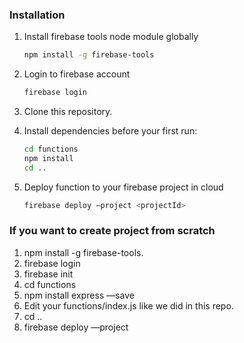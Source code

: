 ### Installation
1.  Install firebase tools node module globally
    ```bash
    npm install -g firebase-tools
    ```
1.  Login to firebase account
    ```bash
    firebase login
    ```
1.  Clone this repository.
1.  Install dependencies before your first run:

    ```bash
    cd functions
    npm install
    cd ..
    ```
1. Deploy function to your firebase project in cloud
    ```bash
    firebase deploy —project <projectId>
    ```

### If you want to create project from scratch

1. npm install -g firebase-tools.  
1. firebase login	
1. firebase init	
1. cd functions		 
1. npm install express —save
1. Edit your functions/index.js like we did in this repo.
1. cd ..
1. firebase deploy —project <projectId>   
